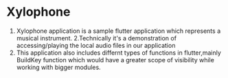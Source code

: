 # Xylophone

1. Xylophone application is a sample flutter application which represents a musical instrument.
2.Technically it's a demonstration of accessing/playing the local audio files in our application
3. This application also includes differnt types of functions in flutter,mainly BuildKey function which would have a greater scope of visibility while working with bigger modules.
